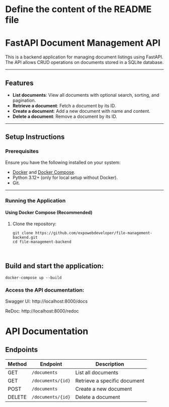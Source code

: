 # Define the content of the README file

# FastAPI Document Management API

This is a backend application for managing document listings using FastAPI. The API allows CRUD operations on documents stored in a SQLite database.

---

## Features

- **List documents**: View all documents with optional search, sorting, and pagination.
- **Retrieve a document**: Fetch a document by its ID.
- **Create a document**: Add a new document with name and content.
- **Delete a document**: Remove a document by its ID.

---

## Setup Instructions

### Prerequisites

Ensure you have the following installed on your system:
- [Docker](https://docs.docker.com/get-docker/) and [Docker Compose](https://docs.docker.com/compose/install/).
- Python 3.12+ (only for local setup without Docker).
- Git.

---

### Running the Application

#### Using Docker Compose (Recommended)

1. Clone the repository:
   ```
   git clone https://github.com/expowebdeveloper/file-management-backend.git
   cd file-management-backend



## Build and start the application:



```
docker-compose up --build
```
### Access the API documentation:

Swagger UI: http://localhost:8000/docs 

ReDoc: http://localhost:8000/redoc



# API Documentation

## Endpoints

| Method | Endpoint                | Description                      |
|--------|-------------------------|----------------------------------|
| GET    | `/documents`             | List all documents              |
| GET    | `/documents/{id}`        | Retrieve a specific document    |
| POST   | `/documents`             | Create a new document           |
| DELETE | `/documents/{id}`        | Delete a document               |

